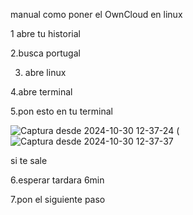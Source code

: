 manual como poner el OwnCloud en linux

1 abre tu historial

2.busca portugal

3. abre linux

4.abre terminal

5.pon esto en tu terminal

![Captura desde 2024-10-30 12-37-24](https://github.com/user-attachments/assets/87c3321c-8ad8-4f46-be68-b37e6c7ade41)
(![Captura desde 2024-10-30 12-37-37](https://github.com/user-attachments/assets/dcabf4f2-2287-4c88-a1fc-c21e8d48ae2a)

si te sale

6.esperar tardara 6min

7.pon el siguiente paso
